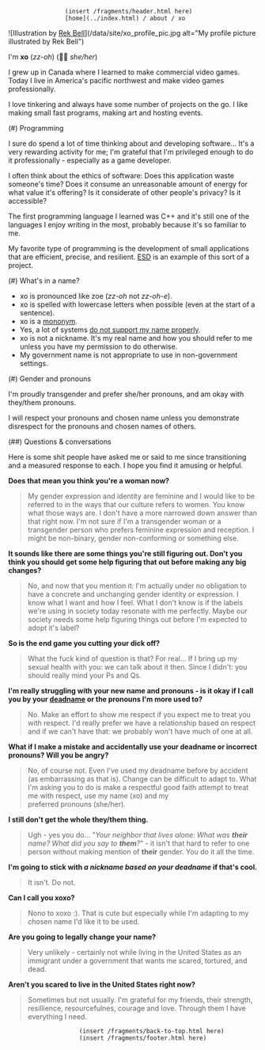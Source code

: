                     (insert /fragments/header.html here)
                    [home](../index.html) / about / xo

![Illustration by [Rek Bell](https://kokorobot.ca/)](/data/site/xo_profile_pic.jpg alt="My profile picture illustrated by Rek Bell")

I'm **xo** (*zz-oh*) (🏳️‍⚧️ *she/her*)

I grew up in Canada where I learned to make commercial video games. Today I live
in America's pacific northwest and make video games professionally.

I love tinkering and always have some number of projects on the go. I like
making small fast programs, making art and hosting events.

(#) Programming

I sure do spend a lot of time thinking about and developing software... It's
a very rewarding activity for me; I'm grateful that I'm privileged enough to do it
professionally - especially as a game developer.

I often think about the ethics of software: Does this application waste
someone's time? Does it consume an unreasonable amount of energy for what
value it's offering? Is it considerate of other people's privacy? Is it
accessible?

The first programming language I learned was C++ and it's still one of the
languages I enjoy writing in the most, probably because it's so familiar to me.

My favorite type of programming is the development of small applications that
are efficient, precise, and resilient. [ESD](github.com/xoorath/esd) is an
example of this sort of a project.

(#) What's in a name?

* xo is pronounced like zoe (*zz-oh* not *zz-oh-e*).
* xo is spelled with lowercase letters when possible (even at the start of a sentence).
* xo is a [mononym](https://en.wikipedia.org/wiki/Mononym).
* Yes, a lot of systems
  [do not support my name properly](https://www.kalzumeus.com/2010/06/17/falsehoods-programmers-believe-about-names/).
* xo is not a nickname. It's my real name and how you should refer to me unless
  you have my permission to do otherwise.
* My government name is not appropriate to use in non-government settings.

(#) Gender and pronouns

I'm proudly transgender and prefer she/her pronouns, and am okay with they/them
pronouns.

I will respect your pronouns and chosen name unless you demonstrate disrespect
for the pronouns and chosen names of others.

(##) Questions & conversations

Here is some shit people have asked me or said to me since transitioning and a
measured response to each. I hope you find it amusing or helpful.

**Does that mean you think you're a woman now?**

> My gender expression and identity are feminine and I would like to be referred
> to in the ways that our culture refers to women. You know what those ways are.
> I don't have a more narrowed down answer than that right now. I'm not sure 
> if I'm a transgender woman or a transgender person who prefers feminine
> expression and reception. I might be non-binary, gender non-conforming
> or something else.

**It sounds like there are some things you're still figuring out. Don't you
  think you should get some help figuring that out before making any big
  changes?**

> No, and now that you mention it: I'm actually under no obligation to have a
> concrete and unchanging gender identity or expression. I know what I want and
> how I feel. What I don't know is if the labels we're using in society today
> resonate with me perfectly. Maybe our society needs some help figuring things
> out before I'm expected to adopt it's label?

**So is the end game you cutting your dick off?**

> What the fuck kind of question is that? For real... If I bring up my sexual
> health with you: we can talk about it then. Since&nbsp;I&nbsp;didn't: you
> should really mind your Ps&nbsp;and&nbsp;Qs.

**I'm really struggling with your new name and pronouns - is it okay if I
call you by your [deadname](https://en.wikipedia.org/wiki/Deadnaming) or the
pronouns I'm more used to?**

> No. Make an effort to show me respect if you expect me to treat you with
> respect. I'd really prefer we have a relationship based on respect and
> if we can't have that: we probably won't have much of one at all.

**What if I make a mistake and accidentally use your deadname or incorrect
pronouns? Will you be angry?**

> No, of course not. Even I've used my deadname before by accident
> (as embarrassing as that is). Change can be difficult to adapt to. What I'm
> asking you to do is make a respectful good faith attempt to treat me with
> respect, use my&nbsp;name&nbsp;(xo) and my preferred&nbsp;pronouns&nbsp;(she/her).

**I still don't get the whole they/them thing.**

> Ugh - yes you do... "*Your neighbor that lives alone: What was **their**
> name? What did you say to **them**?*" - it isn't that hard to refer to one
> person without making mention of **their** gender. You do it all the time.

**I'm going to stick with *a nickname based on your deadname* if that's cool.**

>  
> It isn't. Do not.

**Can I call you xoxo?**

>  
> Nono to xoxo :). That is cute but especially while I'm adapting to my chosen
> name I'd like it to be used.

**Are you going to legally change your name?**

>  
> Very unlikely - certainly not while living in the United States as an
> immigrant under a government that wants me scared, tortured, and dead.

**Aren't you scared to live in the United States right now?**

>  
> Sometimes but not usually. I'm grateful for my friends, their strength,
> resillience, resourcefulnes, courage and love. Through them I have
> everything I need.


                        (insert /fragments/back-to-top.html here)
                        (insert /fragments/footer.html here)
